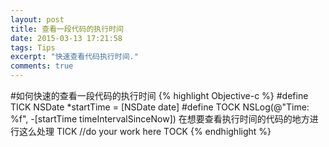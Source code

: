```yaml
---
layout: post
title: 查看一段代码的执行时间
date: 2015-03-13 17:21:58
tags: Tips
excerpt: "快速查看代码执行时间."
comments: true
---
```


#如何快速的查看一段代码的执行时间
{% highlight Objective-c %}
	#define TICK   NSDate *startTime = [NSDate date]
	#define TOCK   NSLog(@"Time: %f", -[startTime timeIntervalSinceNow])
	在想要查看执行时间的代码的地方进行这么处理
	TICK
	//do your work here
	TOCK
{% endhighlight %}
